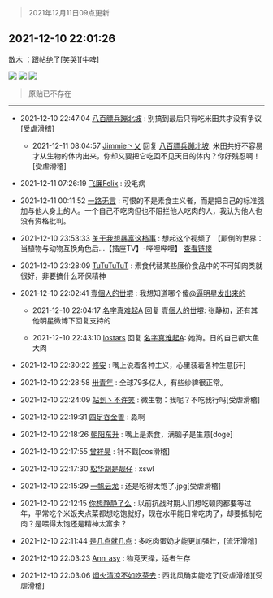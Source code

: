 > 2021年12月11日09点更新
<link rel="stylesheet" href="https://cdn.jsdelivr.net/gh/taotie6/sampleJSON@main/css/photo_show.css">
<meta name="referrer" content="no-referrer" />


 ## 2021-12-10 22:01:26 

 [㪚木](https://www.coolapk.com/feed/32040446?shareKey=YzUwMzIxZGY2NzQ2NjFiMzVkYmE~) ：跟帖绝了[笑哭][牛啤] 

<div class="album">
<img class="img-item" src="https://image.coolapk.com/feed/2021/1210/22/1081091_591023f4_4884_6758_685@1080x1019.png" />
<img class="img-item" src="https://image.coolapk.com/feed/2021/1210/22/1081091_c05bbdf1_4884_6768_944@800x567.jpeg" />
<img class="img-item" src="https://image.coolapk.com/feed/2021/1210/22/1081091_baff3fe0_4884_6775_373@383x4516.png" />
</div>

> 原贴已不存在 

 ------- 

- 2021-12-10 22:47:04 [八百膘兵蹦北坡](uid=1105274) : 别搞到最后只有吃米田共才没有争议[受虐滑稽] 

    - 2021-12-11 08:04:57 [Jimmie丶乂](uid=8304178) 回复 [八百膘兵蹦北坡](uid=1105274): 米田共好不容易才从生物的体内出来，你却又要把它吃回不见天日的体内？你好残忍啊！[受虐滑稽] 

- 2021-12-11 07:26:19 [飞廉Felix](uid=900024) : 没毛病 

- 2021-12-11 00:11:52 [一路无言](uid=3785009) : 可恨的不是素食主义者，而是把自己的标准强加与他人身上的人。一个自己不吃肉但也不阻拦他人吃肉的人，我认为他人也没有资格批判。 

- 2021-12-10 23:53:33 [关于我想暴富这档事](uid=1161800) : 想起这个视频了
【颠倒的世界：当植物与动物互换角色后...【插座TV】-哔哩哔哩】 <a class="feed-link-url" href="https://b23.tv/tx8SLhR" title="https://b23.tv/tx8SLhR" target="_blank" rel="nofollow">查看链接</a> 

- 2021-12-10 23:28:09 [TuTuTuTuT](uid=1433312) : 素食代替某些廉价食品中的不可知肉类就很好，非要搞什么环保精神 

- 2021-12-10 22:02:41 [壹個人的丗堺](uid=1461483) : 我想知道哪个傻<a class="feed-link-uname" href="/u/逼明星发出来的">@逼明星发出来的</a> 

    - 2021-12-10 22:04:17 [名字真难起A](uid=3579659) 回复 [壹個人的丗堺](uid=1461483): 张静初，还有其他明星微博下回复支持的 

    - 2021-12-10 22:43:10 [lostars](uid=2165786) 回复 [名字真难起A](uid=3579659): 她狗。日的自己都大鱼大肉 

- 2021-12-10 22:30:22 [修安](uid=1077512) : 嘴上说着各种主义，心里装着各种生意[汗] 

- 2021-12-10 22:28:58 [卅青年](uid=855301) : 全球79多亿人，有些纱貏很正常。 

- 2021-12-10 22:24:09 [站到丶不许笑](uid=1165627) : 微生物：我呢？不吃我行吗[受虐滑稽] 

- 2021-12-10 22:19:31 [四足吞金兽](uid=2416312) : 淼啊 

- 2021-12-10 22:18:26 [朝阳东升](uid=3560270) : 嘴上是素食，满脑子是生意[doge] 

- 2021-12-10 22:17:55 [曾祥昊](uid=6695078) : 针不戳[cos滑稽] 

- 2021-12-10 22:17:30 [松华胡是靓仔](uid=692318) : xswl 

- 2021-12-10 22:15:29 [一帆云龙](uid=659185) : 还是吃得太饱了.jpg[受虐滑稽] 

- 2021-12-10 22:12:15 [你想静静了么](uid=788126) : 以前抗战时期人们想吃顿肉都要等过年，平常吃个米饭夹点菜都想吃饱就好，现在水平能日常吃肉了，却要抵制吃肉？是喂得太饱还是精神太富余？ 

- 2021-12-10 22:11:44 [是几点就几点](uid=5587012) : 多吃肉蛋奶才能更加强壮，[流汗滑稽] 

- 2021-12-10 22:03:23 [Ann_asy](uid=4169293) : 物竞天择，适者生存 

- 2021-12-10 22:03:06 [烟火清凉不如吃茶去](uid=4279524) : 西北风确实能吃了[受虐滑稽][受虐滑稽] 

